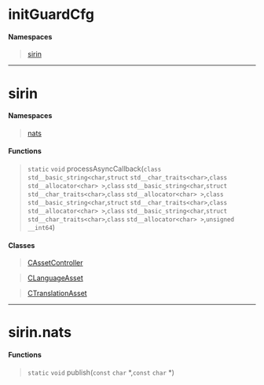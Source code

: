 # initGuardCfg
 
#### Namespaces
 
> [sirin](lua/threads/\initGuardCfg.md#sirin)
 
---
# sirin
 
#### Namespaces
 
> [nats](lua/threads/\initGuardCfg.md#sirinnats)
 
#### Functions
 
> `static` `void` processAsyncCallback(`class` `std__basic_string<char`,`struct` `std__char_traits<char>`,`class` `std__allocator<char> >`,`class` `std__basic_string<char`,`struct` `std__char_traits<char>`,`class` `std__allocator<char> >`,`class` `std__basic_string<char`,`struct` `std__char_traits<char>`,`class` `std__allocator<char> >`,`class` `std__basic_string<char`,`struct` `std__char_traits<char>`,`class` `std__allocator<char> >`,`unsigned __int64`)
 
#### Classes
 
> [CAssetController](lua/classes/CAssetController.md)
 
> [CLanguageAsset](lua/classes/CLanguageAsset.md)
 
> [CTranslationAsset](lua/classes/CTranslationAsset.md)
 
---
# sirin.nats
 
#### Functions
 
> `static` `void` publish(`const` `char` *,`const` `char` *)
 
